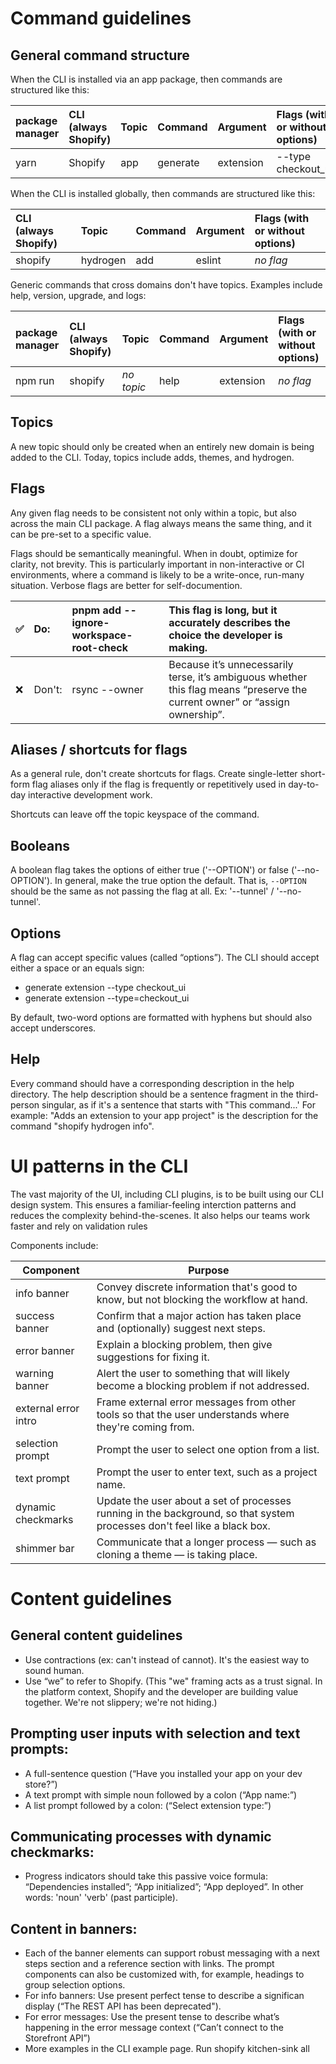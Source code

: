 # Command guidelines

## General command structure

When the CLI is installed via an app package, then commands are structured like this:

| package manager | CLI (always Shopify) | Topic | Command | Argument | Flags (with or without options) |
| :------------- | :------------- | :------------- | :------------- |:------------- |:------------- |
| yarn | Shopify | app | generate | extension | --type checkout_ui

When the CLI is installed globally, then commands are structured like this:

|CLI (always Shopify) | Topic | Command | Argument | Flags (with or without options) |
| :------------- | :------------- | :------------- | :------------- | :------------- |
| shopify | hydrogen | add | eslint | _no flag_ |

Generic commands that cross domains don't have topics. Examples include help, version, upgrade, and logs:

| package manager | CLI (always Shopify) | Topic | Command | Argument | Flags (with or without options) |
| :------------- | :------------- | :------------- | :------------- | :------------- | :------------- |
| npm run | shopify | _no topic_ | help | extension | _no flag_ |

## Topics

A new topic should only be created when an entirely new domain is being added to the CLI. Today, topics include adds, themes, and hydrogen.

## Flags

Any given flag needs to be consistent not only within a topic, but also across the main CLI package. A flag always means the same thing, and it can be pre-set to a specific value.

Flags should be semantically meaningful. When in doubt, optimize for clarity, not brevity. This is particularly important in non-interactive or CI environments, where a command is likely to be a write-once, run-many situation. Verbose flags are better for self-documention.

| ✅ | Do:  | pnpm add <package> --ignore-workspace-root-check | This flag is long, but it accurately describes the choice the developer is making. |
| :------------- | :------------- | :------------- | :------------- |
|  ❌ | Don't: | rsync --owner | Because it’s unnecessarily terse, it’s ambiguous whether this flag means “preserve the current owner” or “assign ownership”.|

## Aliases / shortcuts for flags

As a general rule, don't create shortcuts for flags. Create single-letter short-form flag aliases only if the flag is frequently or repetitively used in day-to-day interactive development work.

Shortcuts can leave off the topic keyspace of the command.

## Booleans

A boolean flag takes the options of either true ('--OPTION') or false ('--no-OPTION'). In general, make the true option the default.  That is, `--OPTION` should be the same as not passing the flag at all. Ex: '--tunnel' / '--no-tunnel'.

## Options

A flag can accept specific values (called “options”). The CLI should accept either a space or an equals sign:
* generate extension --type checkout_ui
* generate extension --type=checkout_ui

By default, two-word options are formatted with hyphens but should also accept underscores.

## Help

Every command should have a corresponding description in the help directory. The help description should be a sentence fragment in the third-person singular, as if it's a sentence that starts with "This command...' For example: "Adds an extension to your app project" is the description for the command "shopify hydrogen info".

# UI patterns in the CLI

The vast majority of the UI, including CLI plugins, is to be built using our CLI design system. This ensures a familiar-feeling interction patterns and reduces the complexity behind-the-scenes. It also helps our teams work faster and rely on validation rules

Components include:

| Component  | Purpose |
| ------------- | ------------- |
| info banner  | Convey discrete information that's good to know, but not blocking the workflow at hand.  |
| success banner | Confirm that a major action has taken place and (optionally) suggest next steps. |
| error banner | Explain a blocking problem, then give suggestions for fixing it.
| warning banner | Alert the user to something that will likely become a blocking problem if not addressed. |
| external error intro | Frame external error messages from other tools so that the user understands where they're coming from. |
| selection prompt | Prompt the user to select one option from a list. |
| text prompt | Prompt the user to enter text, such as a project name. |
| dynamic checkmarks | Update the user about a set of processes running in the background, so that system processes don't feel like a black box. |
| shimmer bar | Communicate that a longer process — such as cloning a theme — is taking place.


# Content guidelines

## General content guidelines
- Use contractions (ex: can't instead of cannot). It's the easiest way to sound human.
- Use “we” to refer to Shopify. (This "we" framing acts as a trust signal. In the platform context, Shopify and the developer are building value together. We're not slippery; we're not hiding.)

## Prompting user inputs with selection and text prompts:
- A full-sentence question (“Have you installed your app on your dev store?”)
- A text prompt with simple noun followed by a colon (“App name:”)
- A list prompt followed by a colon: (“Select extension type:”)

## Communicating processes with dynamic checkmarks:
- Progress indicators should take this passive voice formula: “Dependencies installed”; “App initialized”; “App deployed”. In other words: 'noun' 'verb' (past participle).

## Content in banners:
- Each of the banner elements can support robust messaging with a next steps section and a reference section with links. The prompt components can also be customized with, for example, headings to group selection options.
- For info banners: Use present perfect tense to describe a significan display  (“The REST API has been deprecated").
- For error messages: Use the present tense to describe what’s happening in the error message context (“Can’t connect to the Storefront API”)
- More examples in the CLI example page. Run <PACKAGEMANAGER> shopify kitchen-sink all
